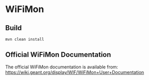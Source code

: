 # WiFiMon

## Build

    mvn clean install

## Official WiFiMon Documentation

The official WiFiMon documentation is available from: https://wiki.geant.org/display/WIF/WiFiMon+User+Documentation
